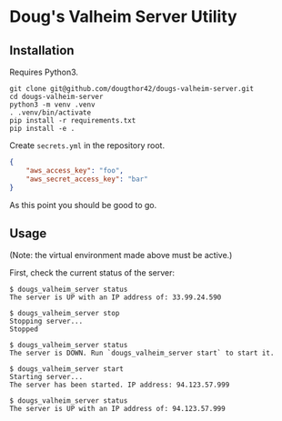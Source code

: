 # Doug's Valheim Server Utility


## Installation

Requires Python3.

```shell
git clone git@github.com/dougthor42/dougs-valheim-server.git
cd dougs-valheim-server
python3 -m venv .venv
. .venv/bin/activate
pip install -r requirements.txt
pip install -e .
```

Create `secrets.yml` in the repository root.

```json
{
    "aws_access_key": "foo",
    "aws_secret_access_key": "bar"
}
```

As this point you should be good to go.


## Usage

(Note: the virtual environment made above must be active.)

First, check the current status of the server:

```
$ dougs_valheim_server status
The server is UP with an IP address of: 33.99.24.590

$ dougs_valheim_server stop
Stopping server...
Stopped

$ dougs_valheim_server status
The server is DOWN. Run `dougs_valheim_server start` to start it.

$ dougs_valheim_server start
Starting server...
The server has been started. IP address: 94.123.57.999

$ dougs_valheim_server status
The server is UP with an IP address of: 94.123.57.999
```
